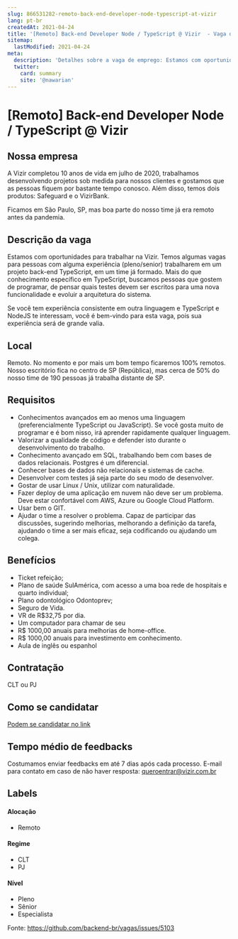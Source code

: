 ```yaml
---
slug: 866531282-remoto-back-end-developer-node-typescript-at-vizir
lang: pt-br
createdAt: 2021-04-24
title: '[Remoto] Back-end Developer Node / TypeScript @ Vizir  - Vaga de Emprego'
sitemap:
  lastModified: 2021-04-24
meta:
  description: 'Detalhes sobre a vaga de emprego: Estamos com oportunidades para trabalhar na Vizir. Temos algumas vagas para pessoas com alguma experiência (pleno/senior) trabalharem em um projeto back-end TypeScript, em um time já formado. Mais do que conhecimento específico em TypeScript, buscamos pessoas que gostem de programar, de pensar quais testes devem ser escritos para uma nova funcionalidade e evoluir a arquitetura do sistema. Se você tem experiência consistente em outra linguagem e TypeScript e NodeJS te interessam, você é bem-vindo para esta vaga, pois sua experiência será de grande valia.'
  twitter:
    card: summary
    site: '@nawarian'
---
```


# [Remoto] Back-end Developer Node / TypeScript @ Vizir 

## Nossa empresa

A Vizir completou 10 anos de vida em julho de 2020, trabalhamos desenvolvendo projetos sob medida para nossos clientes e gostamos que as pessoas fiquem por bastante tempo conosco. Além disso, temos dois produtos: Safeguard e o VizirBank.

Ficamos em São Paulo, SP, mas boa parte do nosso time já era remoto antes da pandemia.

## Descrição da vaga

Estamos com oportunidades para trabalhar na Vizir. Temos algumas vagas para pessoas com alguma  experiência (pleno/senior) trabalharem em um projeto back-end TypeScript, em um time já formado. Mais do que conhecimento específico em TypeScript, buscamos pessoas que gostem de programar, de pensar quais testes devem ser escritos para uma nova funcionalidade e evoluir a arquitetura do sistema.

Se você tem experiência consistente em outra linguagem e TypeScript e NodeJS te interessam, você é bem-vindo para esta vaga, pois sua experiência será de grande valia.

## Local

Remoto.
No momento e por mais um bom tempo ficaremos 100% remotos. Nosso escritório fica no centro de SP (República), mas cerca de 50% do nosso time de 190 pessoas já trabalha distante de SP. 

## Requisitos

- Conhecimentos avançados em ao menos uma linguagem (preferencialmente TypeScript ou JavaScript). Se você gosta muito de programar e é bom nisso, irá aprender rapidamente qualquer linguagem.
- Valorizar a qualidade de código e defender isto durante o desenvolvimento do trabalho.
- Conhecimento avançado em SQL, trabalhando bem com bases de dados relacionais. Postgres é um diferencial.
- Conhecer bases de dados não relacionais e sistemas de cache.
- Desenvolver com testes já seja parte do seu modo de desenvolver.
- Gostar de usar Linux / Unix, utilizar com naturalidade.
- Fazer deploy de uma aplicação em nuvem não deve ser um problema. Deve estar confortável com AWS, Azure ou Google Cloud Platform.
- Usar bem o GIT.
- Ajudar o time a resolver o problema. Capaz de participar das discussões, sugerindo melhorias, melhorando a definição da 
tarefa, ajudando o time a ser mais eficaz, seja codificando ou ajudando um colega.


## Benefícios

- Ticket refeição;
- Plano de saúde SulAmérica, com acesso a uma boa rede de hospitais e quarto individual;
- Plano odontológico Odontoprev;
- Seguro de Vida.
- VR de R$32,75 por dia. 
- Um computador para chamar de seu
- R$ 1000,00 anuais para melhorias de home-office. 
- R$ 1000,00 anuais para investimento em conhecimento. 
- Aula de inglês ou espanhol

## Contratação

CLT ou PJ

## Como se candidatar

[Podem se candidatar no link](https://recruiterflow.com/vizir/jobs/11?source=BackendBR)

## Tempo médio de feedbacks

Costumamos enviar feedbacks em até 7 dias após cada processo.
E-mail para contato em caso de não haver resposta: queroentrar@vizir.com.br

## Labels

#### Alocação
- Remoto

#### Regime
- CLT
- PJ

#### Nível
- Pleno
- Sênior
- Especialista




Fonte: https://github.com/backend-br/vagas/issues/5103